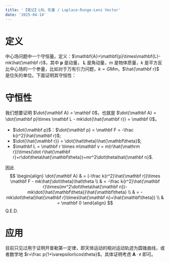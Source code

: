 ```yaml
---
title: '【笔记】LRL 矢量 / Laplace-Runge-Lenz Vector'
date: '2025-04-14'
---
```


# 定义

中心场问题中一个守恒量。定义：$\mathbf{A}=\mathbf{p}\times\mathbf{L}-mk\hat{\mathbf r}$，其中 $\mathbf p$ 是动量， $\mathbf L$ 是角动量，$m$ 是物体质量，$k$ 是平方反比中心场的一个参量，比如对于万有引力问题，$k = GMm$，$\hat{\mathbf r}$ 是位矢的单位。下面证明其守恒性：

# 守恒性

我们想要证明 $\dot{\mathbf A} = \mathbf 0$，也就是 $\dot{\mathbf A} = \dot{\mathbf p}\times \mathbf L - mk\dot{\hat{\mathbf r}} = \mathbf 0$。

- $\dot{\mathbf p}$：$\dot{\mathbf p} = \mathbf F = -\frac k{r^2}\hat{\mathbf r}$;
- $\dot{\hat{\mathbf r}} = \dot{\hat\theta}\hat{\mathbf\theta}$;
- $\mathbf L = \mathbf r \times m\mathbf v = m(r\hat{\mathrm r})\times(\dot r\hat{\mathbf r}+r\dot\theta\hat{\mathbf\theta})=mr^2\dot\theta\hat{\mathbf n}$.

因此
$$
\begin{align}
\dot{\mathbf A}
& = (-\frac k{r^2}\hat{\mathbf r})\times \mathbf F - mk\hat{\dot\theta}\hat\theta \\
& = -\frac k{r^2}\hat{\mathbf r}\times(mr^2\dot\theta\hat{\mathbf n})-mk\dot{\hat{\mathbf\theta}}\hat{\mathbf\theta} \\
& = -mk\dot\theta(\hat{\mathbf r}\times\hat{\mathbf n}+\hat{\mathbf\theta}) \\
& = \mathbf 0
\end{align}
$$
Q.E.D.

# 应用

目前只见过用于证明开普勒第一定律，即天体运动的相对运动轨迹为圆锥曲线，或者数学地 $r=\frac p{1+\varepsilon\cos\theta}$。具体证明考虑 $\mathbf A \cdot\mathbf r$ 即可。